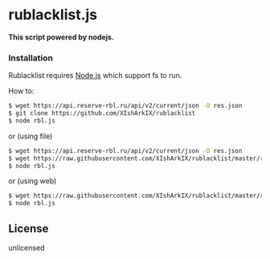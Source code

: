 # rublacklist.js

**This script powered by nodejs.**

### Installation

Rublacklist requires [Node.js](https://nodejs.org/)  which support fs to run.

How to:

```bash
$ wget https://api.reserve-rbl.ru/api/v2/current/json -O res.json
$ git clone https://github.com/XIshArkIX/rublacklist
$ node rbl.js
```
or (using file)
```bash
$ wget https://api.reserve-rbl.ru/api/v2/current/json -O res.json
$ wget https://raw.githubusercontent.com/XIshArkIX/rublacklist/master/rbl.js
$ node rbl.js
```
or (using web)
```bash
$ wget https://raw.githubusercontent.com/XIshArkIX/rublacklist/master/rbl.js
$ node rbl.js
```

License
----

unlicensed
